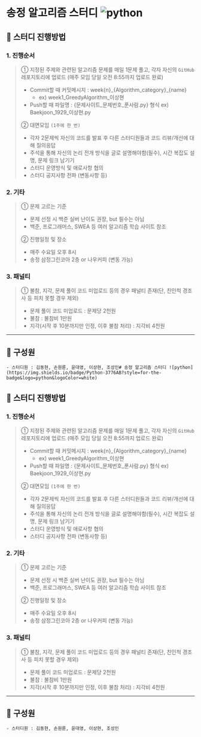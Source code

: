 # 송정 알고리즘 스터디 ![python](https://img.shields.io/badge/Python-3776AB?style=for-the-badge&logo=python&logoColor=white)

## 🐇 스터디 진행방법

### 1. 진행순서  
> ① 지정된 주제와 관련된 알고리즘 문제를 매일 1문제 풀고, 각자 자신의 `GitHub` 레포지토리에 업로드 (매주 모임 당일 오전 8:55까지 업로드 완료)
> - Commit할 때 커밋메시지 : week{n}\_{Algorithm_category}\_{name}
>   - ex\) week1\_GreedyAlgorithm\_이상현
> - Push할 때 파일명 : {문제사이트_문제번호_푼사람.py} 형식 ex\) Baekjoon_1929_이상현.py
>
> ② 대면모임 `(1주에 한 번)`
>   - 각자 2문제씩 자신의 코드를 발표 후 다른 스터디원들과 코드 리뷰/개선에 대해 질의응답
>   - 주석을 통해 자신의 논리 전개 방식을 글로 설명해야함(필수), 시간 복잡도 설명, 문제 링크 남기기
>   - 스터디 운영방식 및 애로사항 협의 
>   - 스터디 공지사항 전파 (변동사항 등)

### 2. 기타 
> ① 문제 고르는 기준 
>   - 문제 선정 시 백준 실버 난이도 권장, but 필수는 아님
>   - 백준, 프로그래머스, SWEA 등 여러 알고리즘 학습 사이트 참조
> 
> ② 진행일정 및 장소 
>   - 매주 수요일 오후 8시
>   - 송정 삼정그린코아 2층 or 나우커피 (변동 가능)
  
### 3. 패널티
> ① 불참, 지각, 문제 풀이 코드 미업로드 등의 경우 패널티 존재(단, 친인척 경조사 등 피치 못할 경우 제외)
>   - 문제 풀이 코드 미업로드 : 문제당 2천원
>   - 불참 : 불참비 1만원
>   - 지각(시작 후 10분까지만 인정, 이후 불참 처리) : 지각비 4천원
---
## 🐬 구성원 
    - 스터디원 : 김동현, 손원륜, 윤대영, 이상현, 조성인# 송정 알고리즘 스터디 ![python](https://img.shields.io/badge/Python-3776AB?style=for-the-badge&logo=python&logoColor=white)

## 🐇 스터디 진행방법

### 1. 진행순서  
> ① 지정된 주제와 관련된 알고리즘 문제를 매일 1문제 풀고, 각자 자신의 `GitHub` 레포지토리에 업로드 (매주 모임 당일 오전 8:55까지 업로드 완료)
> - Commit할 때 커밋메시지 : week{n}\_{Algorithm_category}\_{name}
>   - ex\) week1\_GreedyAlgorithm\_이상현
> - Push할 때 파일명 : {문제사이트_문제번호_푼사람.py} 형식 ex\) Baekjoon_1929_이상현.py
>
> ② 대면모임 `(1주에 한 번)`
>   - 각자 2문제씩 자신의 코드를 발표 후 다른 스터디원들과 코드 리뷰/개선에 대해 질의응답
>   - 주석을 통해 자신의 논리 전개 방식을 글로 설명해야함(필수), 시간 복잡도 설명, 문제 링크 남기기
>   - 스터디 운영방식 및 애로사항 협의 
>   - 스터디 공지사항 전파 (변동사항 등)

### 2. 기타 
> ① 문제 고르는 기준 
>   - 문제 선정 시 백준 실버 난이도 권장, but 필수는 아님
>   - 백준, 프로그래머스, SWEA 등 여러 알고리즘 학습 사이트 참조
> 
> ② 진행일정 및 장소 
>   - 매주 수요일 오후 8시
>   - 송정 삼정그린코아 2층 or 나우커피 (변동 가능)
  
### 3. 패널티
> ① 불참, 지각, 문제 풀이 코드 미업로드 등의 경우 패널티 존재(단, 친인척 경조사 등 피치 못할 경우 제외)
>   - 문제 풀이 코드 미업로드 : 문제당 2천원
>   - 불참 : 불참비 1만원
>   - 지각(시작 후 10분까지만 인정, 이후 불참 처리) : 지각비 4천원
---
## 🐬 구성원 
    - 스터디원 : 김동현, 손원륜, 윤대영, 이상현, 조성인